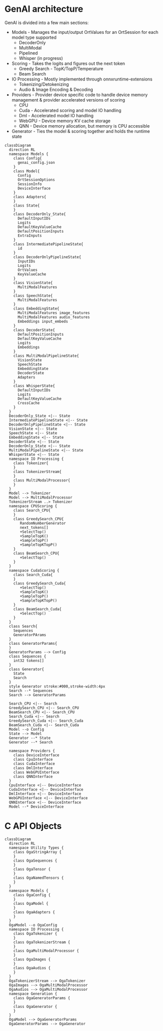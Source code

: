 # GenAI architecture

GenAI is divided into a few main sections:

* Models - Manages the input/output OrtValues for an OrtSession for each model type supported
  * DecoderOnly
  * MultiModal
  * Pipelined
  * Whisper (in progress)
* Scoring - Takes the logits and figures out the next token
  * Greedy Search - TopK/TopP/Temperature
  * Beam Search
* IO Processing - Mostly implemented through onnxruntime-extensions
  * Tokenizing/Detokenizing
  * Audio & Image Encoding & Decoding
* Providers - Provider device specific code to handle device memory management & provider accelerated versions of scoring
  * CPU
  * Cuda - Accelerated scoring and model IO handling
  * Dml - Accelerated model IO handling
  * WebGPU - Device memory KV cache storage
  * QNN - Device memory allocation, but memory is CPU accessible
* Generator - Ties the model & scoring together and holds the runtime state

```mermaid
classDiagram
  direction RL
  namespace Models {
    class Config{
      genai_config.json
    }
    class Model{
      Config
      OrtSessionOptions
      SessionInfo
      DeviceInterface
    }
    class Adapters{
    }
    class State{
    }
    class DecoderOnly_State{
      DefaultInputIDs
      Logits
      DefaultKeyValueCache
      DefaultPositionInputs
      ExtraInputs
    }
    class IntermediatePipelineState{
      id
    }
    class DecoderOnlyPipelineState{
      InputIDs
      Logits
      OrtValues
      KeyValueCache
    }
    class VisionState{
      MultiModalFeatures
    }
    class SpeechState{
      MultiModalFeatures
    }
    class EmbeddingState{
      MultiModalFeatures image_features
      MultiModalFeatures audio_features
      Embeddings input_embeds
    }
    class DecoderState{
      DefaultPositionInputs
      DefaultKeyValueCache
      Logits
      Embeddings
    }
    class MultiModalPipelineState{
      VisionState
      SpeechState
      EmbeddingState
      DecoderState
      Adapters
    }
    class WhisperState{
      DefaultInputIDs
      Logits
      DefaultKeyValueCache
      CrossCache
    }
  }
  DecoderOnly_State <|-- State
  IntermediatePipelineState <|-- State
  DecoderOnlyPipelineState <|-- State
  VisionState <|-- State
  SpeechState <|-- State
  EmbeddingState <|-- State
  DecoderState <|-- State
  DecoderOnly_State <|-- State
  MultiModalPipelineState <|-- State
  WhisperState <|-- State
  namespace IO Processing {
    class Tokenizer{
    }
    class TokenizerStream{
    }
    class MultiModalProcessor{
    }
  }
  Model --> Tokenizer
  Model --> MultiModalProcessor
  TokenizerStream ..> Tokenizer
  namespace CPUScoring {
    class Search_CPU{
    }
    class GreedySearch_CPU{
       RandomNumberGenerator
       next_tokens[]
       +SelectTop()
       +SampleTopK()
       +SampleTopP()
       +SampleTopKTopP()
    }
    class BeamSearch_CPU{
       +SelectTop()
    }
  }
  namespace CudaScoring {
    class Search_Cuda{
    }
    class GreedySearch_Cuda{
       +SelectTop()
       +SampleTopK()
       +SampleTopP()
       +SampleTopKTopP()
    }
    class BeamSearch_Cuda{
       +SelectTop()
    }
  }
  class Search{
    Sequences
    GeneratorPArams
  }
  class GeneratorParams{
  }
  GeneratorParams --> Config
  class Sequences {
    int32 tokens[]
  }
  class Generator{
    State
    Search
  }
  style Generator stroke:#000,stroke-width:4px
  Search --* Sequences
  Search --> GeneratorParams

  Search_CPU <|-- Search
  GreedySearch_CPU <|-- Search_CPU
  BeamSearch_CPU <|-- Search_CPU
  Search_Cuda <|-- Search
  GreedySearch_Cuda <|-- Search_Cuda
  BeamSearch_Cuda <|-- Search_Cuda
  Model --o Config
  State --> Model
  Generator --* State
  Generator --* Search

  namespace Providers {
    class DeviceInterface
    class CpuInterface
    class CudaInterface
    class DmlInterface
    class WebGPUInterface
    class QNNInterface
  }
  CpuInterface <|-- DeviceInterface
  CudaInterface <|-- DeviceInterface
  DmlInterface <|-- DeviceInterface
  WebGPUInterface <|-- DeviceInterface
  QNNInterface <|-- DeviceInterface
  Model --* DeviceInterface
```

# C API Objects
```mermaid
classDiagram
  direction RL
  namespace Utility Types {
    class OgaStringArray {
    }
    class OgaSequences {
    }
    class OgaTensor {
    }
    class OgaNamedTensors {
    }
  }
  namespace Models {
    class OgaConfig {
    }
    class OgaModel {
    }
    class OgaAdapters {
    }
  }
  OgaModel --o OgaConfig
  namespace IO Processing {
    class OgaTokenizer {
    }
    class OgaTokenizerStream {
    }
    class OgaMultiModalProcessor {
    }
    class OgaImages {
    }
    class OgaAudios {
    }
  }
  OgaTokenizerStream --> OgaTokenizer
  OgaImages --> OgaMultiModalProcessor
  OgaAudios --> OgaMultiModalProcessor
  namespace Generation {
    class OgaGeneratorParams {
    }
    class OgaGenerator {
    }
  }
  OgaModel --> OgaGeneratorParams
  OgaGeneratorParams --> OgaGenerator
```
